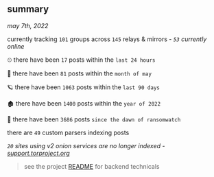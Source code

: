 
## summary
_may 7th, 2022_

currently tracking `101` groups across `145` relays & mirrors - _`53` currently online_

⏲ there have been `17` posts within the `last 24 hours`

🦈 there have been `81` posts within the `month of may`

🪐 there have been `1063` posts within the `last 90 days`

🏚 there have been `1400` posts within the `year of 2022`

🦕 there have been `3686` posts `since the dawn of ransomwatch`

there are `49` custom parsers indexing posts

_`20` sites using v2 onion services are no longer indexed - [support.torproject.org](https://support.torproject.org/onionservices/v2-deprecation/)_

> see the project [README](https://github.com/thetanz/ransomwatch#ransomwatch--) for backend technicals

